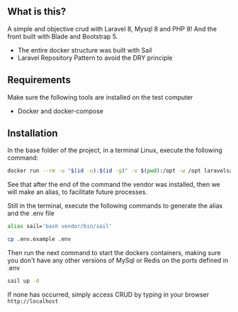 ## What is this?

A simple and objective crud with Laravel 8, Mysql 8 and PHP 8!
And the front built with Blade and Bootstrap 5.

* The entire docker structure was built with Sail
* Laravel Repository Pattern to avoid the DRY principle

## Requirements
Make sure the following tools are installed on the test computer

* Docker and docker-compose

## Installation


In the base folder of the project, in a terminal Linux, execute the following command:

```bash
docker run --rm -u "$(id -u):$(id -g)" -v $(pwd):/opt -w /opt laravelsail/php80-composer:latest composer install
```
See that after the end of the command the vendor was installed, then we will make an alias, to facilitate future processes. 

Still in the terminal, execute the following commands to generate the alias and the .env file

```bash
alias sail='bash vendor/bin/sail'

cp .env.example .env
```
Then run the next command to start the dockers containers, making sure you don't have any other versions of MySql or Redis on the ports defined in .env

```bash
sail up -d
```

If none has occurred, simply access CRUD by typing in your browser `http://localhost`
